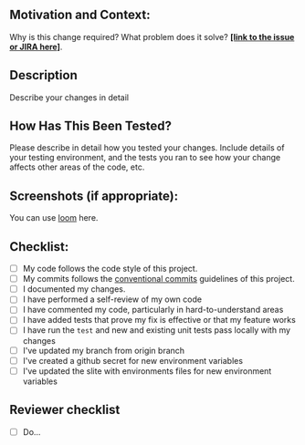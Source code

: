 ## Motivation and Context:

  Why is this change required? What problem does it solve?
  **[[link to the issue or JIRA here]]()**.

## Description

  Describe your changes in detail

## How Has This Been Tested?

  Please describe in detail how you tested your changes.
  Include details of your testing environment, and the tests you ran to see how your change affects other areas of the code, etc.

## Screenshots (if appropriate):

You can use [loom](https://www.loom.com/) here.

## Checklist:

<!--- Go over all the following points, and put an `x` in all the boxes that apply. -->

- [ ] My code follows the code style of this project.
- [ ] My commits follows the [conventional commits](https://www.conventionalcommits.org/en/v1.0.0/) guidelines of this project.
- [ ] I documented my changes.
- [ ] I have performed a self-review of my own code
- [ ] I have commented my code, particularly in hard-to-understand areas
- [ ] I have added tests that prove my fix is effective or that my feature works
- [ ] I have run the `test` and new and existing unit tests pass locally with my changes
- [ ] I've updated my branch from origin branch
- [ ] I've created a github secret for new environment variables
- [ ] I've updated the slite with environments files for new environment variables

## Reviewer checklist

- [ ] Do...
